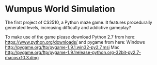 # Wumpus World Simulation
The first project of CS2510, a Python maze game. It features procedurally generated levels, increasing difficulty and addictive gameplay?

To make use of the game please download Python 2.7 from here:
https://www.python.org/downloads/
and pygame from here:
Windows http://pygame.org/ftp/pygame-1.9.1.win32-py2.7.msi
Mac http://pygame.org/ftp/pygame-1.9.1release-python.org-32bit-py2.7-macosx10.3.dmg
